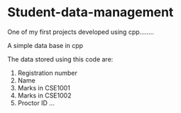 # Student-data-management
One of my first projects developed using cpp........


A simple data base in cpp



The data stored using this code are:
1) Registration number
2) Name
3) Marks in CSE1001
4) Marks in CSE1002
5) Proctor ID
...
